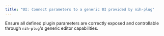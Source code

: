 ```yaml
---
title: "UI: Connect parameters to a generic UI provided by nih-plug"
---
```


Ensure all defined plugin parameters are correctly exposed and controllable through `nih-plug`'s generic editor capabilities.
